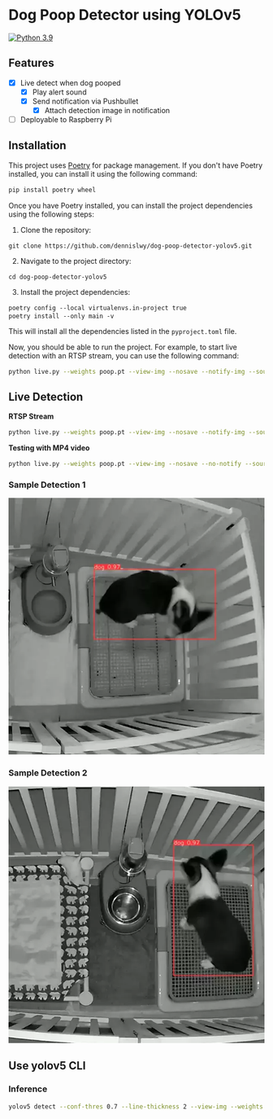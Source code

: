# Dog Poop Detector using YOLOv5
[![Python 3.9](https://img.shields.io/badge/python-3.9%20-blue.svg)](https://www.python.org/downloads/release/python-390/)

## Features
- [x] Live detect when dog pooped
    - [x] Play alert sound
    - [x] Send notification via Pushbullet
        - [x] Attach detection image in notification
- [ ] Deployable to Raspberry Pi

## Installation
This project uses [Poetry](https://python-poetry.org/) for package management. If you don't have Poetry installed, you can install it using the following command:

```bash
pip install poetry wheel
```

Once you have Poetry installed, you can install the project dependencies using the following steps:

1. Clone the repository:
```
git clone https://github.com/dennislwy/dog-poop-detector-yolov5.git
```

2. Navigate to the project directory:
```
cd dog-poop-detector-yolov5
```

3. Install the project dependencies:
```
poetry config --local virtualenvs.in-project true
poetry install --only main -v
```
This will install all the dependencies listed in the `pyproject.toml` file.

Now, you should be able to run the project. For example, to start live detection with an RTSP stream, you can use the following command:

```bash
python live.py --weights poop.pt --view-img --nosave --notify-img --source rtsp://your_rtsp_url
```

## Live Detection
**RTSP Stream**
```bash
python live.py --weights poop.pt --view-img --nosave --notify-img --source rtsp://your_rtsp_url
```

**Testing with MP4 video**
```bash
python live.py --weights poop.pt --view-img --nosave --no-notify --source dataset/tests/test1.mp4
```

### Sample Detection 1
![alt text](./docs/sample1.webp "Live Detection 1")
### Sample Detection 2
![alt text](./docs/sample2.webp "Live Detection 2")

## Use yolov5 CLI
### Inference
```bash
yolov5 detect --conf-thres 0.7 --line-thickness 2 --view-img --weights poop.pt --source dataset/tests/test1.mp4
```
